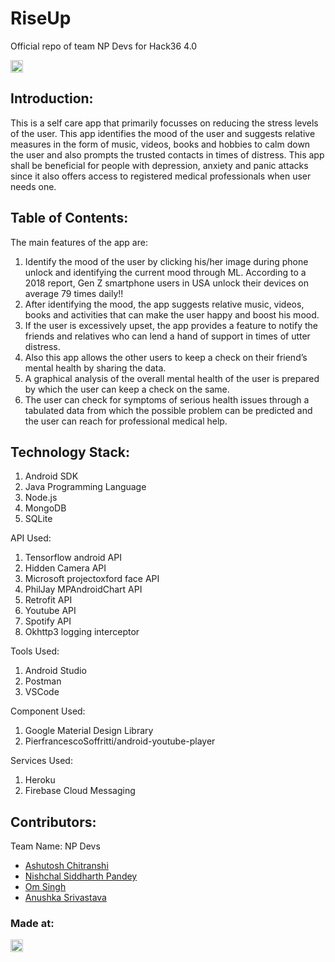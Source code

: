 # RiseUp
Official repo of team NP Devs for Hack36 4.0 

<a href="https://hack36.com"> <img src="http://bit.ly/BuiltAtHack36" height=20px> </a>


## Introduction:
This is a self care app that primarily focusses on reducing the stress levels of the user. This app identifies the mood of the user and suggests relative measures in the form of music, videos, books and hobbies to calm down the user and also prompts the trusted contacts in times of distress. This app shall be beneficial for people with depression, anxiety and panic attacks since it also offers access to registered medical professionals when user needs one.
  
## Table of Contents:
  The main features of the app are:
  1) Identify the mood of the user by clicking his/her image during phone unlock and identifying the current mood through ML. According to a 2018 report, Gen Z smartphone users      in USA unlock their devices on average 79 times daily!!
  2) After identifying the mood, the app suggests relative music, videos, books and activities that can make the user happy and boost his mood.
  3) If the user is excessively upset, the app provides a feature to notify the friends and relatives who can lend a hand of support in times of utter distress.
  4) Also this app allows the other users to keep a check on their friend’s mental health by sharing the data.
  5) A graphical analysis of the overall mental health of the user is prepared by which the user can keep a check on the same.
  6) The user can check for symptoms of serious health issues through a tabulated data from which the possible problem can be predicted and the user can reach for professional        medical help.


## Technology Stack:
  1) Android SDK
  2) Java Programming Language
  3) Node.js
  4) MongoDB
  5) SQLite

  API Used:
  1) Tensorflow android API
  2) Hidden Camera API
  3) Microsoft projectoxford face API
  4) PhilJay MPAndroidChart API
  5) Retrofit API
  6) Youtube API
  7) Spotify API
  8) Okhttp3 logging interceptor

  Tools Used:
  1) Android Studio
  2) Postman
  3) VSCode

  Component Used:
  1) Google Material Design Library
  2) PierfrancescoSoffritti/android-youtube-player

  Services Used:
  1) Heroku
  2) Firebase Cloud Messaging
  

## Contributors:

Team Name: NP Devs

* [Ashutosh Chitranshi](https://github.com/ashu12chi)
* [Nishchal Siddharth Pandey](https://github.com/nisiddharth)
* [Om Singh](https://github.com/OmSingh5092)
* [Anushka Srivastava](https://github.com/Anushkaa-Srivastava)


### Made at:
<a href="https://hack36.com"> <img src="http://bit.ly/BuiltAtHack36" height=20px> </a>

